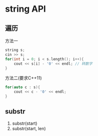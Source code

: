 # string API

## 遍历

方法一

```c++
string s;
cin >> s;
for(int i = 0; i < s.length(); i++){
    cout << s[i] - '0' << endl; // 转数字
}
```

方法二(要求C++11)

```c++
for(auto c : s){
    cout << c - '0' << endl;
}
```

## substr

1. substr(start)
2. substr(start, len)

